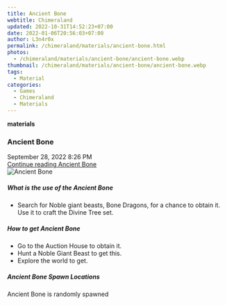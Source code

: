 ```yaml
---
title: Ancient Bone
webtitle: Chimeraland
updated: 2022-10-31T14:52:23+07:00
date: 2022-01-06T20:56:03+07:00
author: L3n4r0x
permalink: /chimeraland/materials/ancient-bone.html
photos:
  - /chimeraland/materials/ancient-bone/ancient-bone.webp
thumbnail: /chimeraland/materials/ancient-bone/ancient-bone.webp
tags:
  - Material
categories:
  - Games
  - Chimeraland
  - Materials
---
```


<section id="bootstrap-wrapper"><link rel="stylesheet" href="https://cdn.statically.io/gh/dimaslanjaka/Web-Manajemen/40ac3225/css/bootstrap-4.5-wrapper.css"/><div class="row g-0 border rounded overflow-hidden flex-md-row mb-4 shadow-sm position-relative"><div class="col p-4 d-flex flex-column position-static"><strong class="d-inline-block mb-2 text-success">materials</strong><h3 class="mb-0">Ancient Bone</h3><div class="mb-1 text-muted">September 28, 2022 8:26 PM</div><a href="#" class="stretched-link d-none">Continue reading Ancient Bone</a></div><div class="col-auto d-none d-lg-block"><img src="/chimeraland/materials/ancient-bone/ancient-bone.webp" alt="Ancient Bone"/></div></div><div class="row"><div class="col-lg-6 col-12 mb-2"><div class="card"><div class="card-body"><h5 class="card-title">What is the use of the Ancient Bone</h5><div class="card-text"><ul><li>Search for Noble giant beasts, Bone Dragons, for a chance to obtain it. Use it to craft the Divine Tree set.</li></ul></div></div></div></div><div class="col-lg-6 col-12 mb-2"><div class="card"><div class="card-body"><h5 class="card-title">How to get Ancient Bone</h5><div class="card-text"><ul><li>Go to the Auction House to obtain it.</li><li>Hunt a Noble Giant Beast to get this.</li><li>Explore the world to get.</li></ul></div></div></div></div><div class="col-12 mb-2"><h5>Ancient Bone Spawn Locations</h5><p>Ancient Bone is randomly spawned</p></div></div></section>